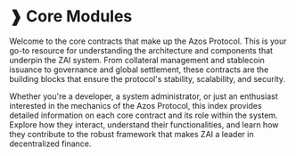# ❱ Core Modules

Welcome to the core contracts that make up the Azos Protocol. This is your go-to resource for understanding the architecture and components that underpin the ZAI system. From collateral management and stablecoin issuance to governance and global settlement, these contracts are the building blocks that ensure the protocol's stability, scalability, and security.

Whether you're a developer, a system administrator, or just an enthusiast interested in the mechanics of the Azos Protocol, this index provides detailed information on each core contract and its role within the system. Explore how they interact, understand their functionalities, and learn how they contribute to the robust framework that makes ZAI a leader in decentralized finance.
